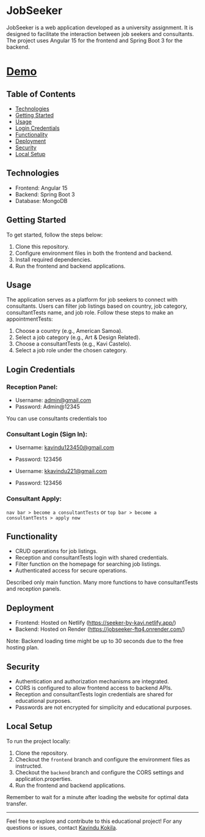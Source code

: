 # JobSeeker

JobSeeker is a web application developed as a university assignment. It is designed to facilitate the interaction between job seekers and consultants. The project uses Angular 15 for the frontend and Spring Boot 3 for the backend.

# [Demo](https://seeker-by-kavi.netlify.app/)

## Table of Contents
- [Technologies](#technologies)
- [Getting Started](#getting-started)
- [Usage](#usage)
- [Login Credentials](#login-credentials)
- [Functionality](#functionality)
- [Deployment](#deployment)
- [Security](#security)
- [Local Setup](#local-setup)

## Technologies

- Frontend: Angular 15
- Backend: Spring Boot 3
- Database: MongoDB

## Getting Started

To get started, follow the steps below:

1. Clone this repository.
2. Configure environment files in both the frontend and backend.
3. Install required dependencies.
4. Run the frontend and backend applications.

## Usage

The application serves as a platform for job seekers to connect with consultants. Users can filter job listings based on country, job category, consultantTests name, and job role. Follow these steps to make an appointmentTests:

1. Choose a country (e.g., American Samoa).
2. Select a job category (e.g., Art & Design Related).
3. Choose a consultantTests (e.g., Kavi Castelo).
4. Select a job role under the chosen category.

## Login Credentials

### Reception Panel:
- Username: admin@gmail.com
- Password: Admin@12345

You can use consultants credentials too

### Consultant Login (Sign In):
- Username: kavindu123450@gmail.com
- Password: 123456


- Username: kkavindu221@gmail.com
- Password: 123456

### Consultant Apply:
`nav bar > become a consultantTests` or `top bar > become a consultantTests > apply now`

## Functionality

- CRUD operations for job listings.
- Reception and consultantTests login with shared credentials.
- Filter function on the homepage for searching job listings.
- Authenticated access for secure operations.

Described only main function. Many more functions to have consultantTests and reception panels.

## Deployment

- Frontend: Hosted on Netlify (https://seeker-by-kavi.netlify.app/)
- Backend: Hosted on Render (https://jobseeker-ftq4.onrender.com/)

Note: Backend loading time might be up to 30 seconds due to the free hosting plan.

## Security

- Authentication and authorization mechanisms are integrated.
- CORS is configured to allow frontend access to backend APIs.
- Reception and consultantTests login credentials are shared for educational purposes.
- Passwords are not encrypted for simplicity and educational purposes.

## Local Setup

To run the project locally:

1. Clone the repository.
2. Checkout the `frontend` branch and configure the environment files as instructed.
3. Checkout the `backend` branch and configure the CORS settings and application.properties.
4. Run the frontend and backend applications.

Remember to wait for a minute after loading the website for optimal data transfer.

---

Feel free to explore and contribute to this educational project! For any questions or issues, contact [Kavindu Kokila](mailto:kavindu.kokila.info@gmail.com?subject=[GitHub]%20JobSeeker%20Project%20Problems).

